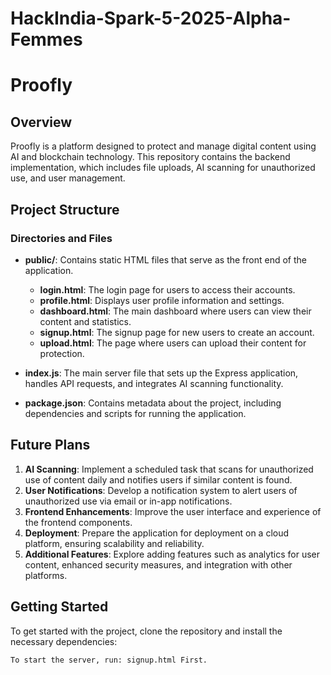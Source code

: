 # HackIndia-Spark-5-2025-Alpha-Femmes

# Proofly 

## Overview
Proofly is a platform designed to protect and manage digital content using AI and blockchain technology. This repository contains the backend implementation, which includes file uploads, AI scanning for unauthorized use, and user management.

## Project Structure

### Directories and Files

- **public/**: Contains static HTML files that serve as the front end of the application.
  - **login.html**: The login page for users to access their accounts.
  - **profile.html**: Displays user profile information and settings.
  - **dashboard.html**: The main dashboard where users can view their content and statistics.
  - **signup.html**: The signup page for new users to create an account.
  - **upload.html**: The page where users can upload their content for protection.


- **index.js**: The main server file that sets up the Express application, handles API requests, and integrates AI scanning functionality.

- **package.json**: Contains metadata about the project, including dependencies and scripts for running the application.

## Future Plans
1. **AI Scanning**: Implement a scheduled task that scans for unauthorized use of content daily and notifies users if similar content is found.
2. **User Notifications**: Develop a notification system to alert users of unauthorized use via email or in-app notifications.
3. **Frontend Enhancements**: Improve the user interface and experience of the frontend components.
4. **Deployment**: Prepare the application for deployment on a cloud platform, ensuring scalability and reliability.
5. **Additional Features**: Explore adding features such as analytics for user content, enhanced security measures, and integration with other platforms.

## Getting Started
To get started with the project, clone the repository and install the necessary dependencies:

```bash
To start the server, run: signup.html First.


